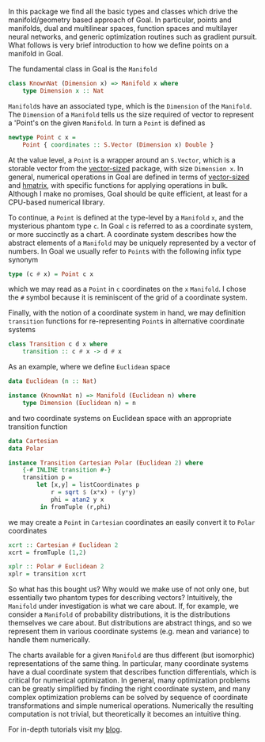 In this package we find all the basic types and classes which drive the
manifold/geometry based approach of Goal. In particular, points and manifolds,
dual and multilinear spaces, function spaces and multilayer neural networks, and
generic optimization routines such as gradient pursuit. What follows is very
brief introduction to how we define points on a manifold in Goal.

The fundamental class in Goal is the `Manifold`
```haskell
class KnownNat (Dimension x) => Manifold x where
    type Dimension x :: Nat
```
`Manifold`s have an associated type, which is the `Dimension` of the `Manifold`.
The `Dimension` of a `Manifold` tells us the size required of vector to
represent a 'Point's on the given `Manifold`. In turn a `Point` is defined as
```haskell
newtype Point c x =
    Point { coordinates :: S.Vector (Dimension x) Double }
```
At the value level, a `Point` is a wrapper around an `S.Vector`, which is a
storable vector from the
[vector-sized](https://hackage.haskell.org/package/vector-sized) package, with
size `Dimension x`. In general, numerical operations in Goal are defined in
terms of [vector-sized](https://hackage.haskell.org/package/vector-sized) and
[hmatrix](https://hackage.haskell.org/package/hmatrix), with specific functions
for applying operations in bulk. Although I make no promises, Goal should be
quite efficient, at least for a CPU-based numerical library.

To continue, a `Point` is defined at the type-level by a `Manifold` `x`, and the
mysterious phantom type `c`.  In Goal `c` is referred to as a coordinate system,
or more succinctly as a chart.  A coordinate system describes how the abstract
elements of a `Manifold` may be uniquely represented by a vector of numbers. In
Goal we usually refer to `Point`s with the following infix type synonym
```haskell
type (c # x) = Point c x
```
which we may read as a `Point` in `c` coordinates on the `x` `Manifold`. I chose
the `#` symbol because it is reminiscent of the grid of a coordinate system.

Finally, with the notion of a coordinate system in hand, we may definition
`transition` functions for re-representing `Point`s in alternative coordinate
systems
```haskell
class Transition c d x where
    transition :: c # x -> d # x
```

As an example, where we define `Euclidean` space
```haskell
data Euclidean (n :: Nat)

instance (KnownNat n) => Manifold (Euclidean n) where
    type Dimension (Euclidean n) = n
```
and two coordinate systems on Euclidean space with an appropriate transition function
```haskell
data Cartesian
data Polar

instance Transition Cartesian Polar (Euclidean 2) where
    {-# INLINE transition #-}
    transition p =
        let [x,y] = listCoordinates p
            r = sqrt $ (x*x) + (y*y)
            phi = atan2 y x
         in fromTuple (r,phi)
```
we may create a `Point` in `Cartesian` coordinates an easily convert it to `Polar` coordinates
```haskell
xcrt :: Cartesian # Euclidean 2
xcrt = fromTuple (1,2)

xplr :: Polar # Euclidean 2
xplr = transition xcrt
```

So what has this bought us? Why would we make use of not only one, but
essentially two phantom types for describing vectors? Intuitively, the
`Manifold` under investigation is what we care about. If, for example, we
consider a `Manifold` of probability distributions, it is the distributions
themselves we care about. But distributions are abstract things, and so we
represent them in various coordinate systems (e.g. mean and variance) to handle
them numerically.

The charts available for a given `Manifold` are thus different (but isomorphic)
representations of the same thing. In particular, many coordinate systems have a
dual coordinate system that describes function differentials, which is critical
for numerical optimization. In general, many optimization problems can be
greatly simplified by finding the right coordinate system, and many complex
optimization problems can be solved by sequence of coordinate transformations
and simple numerical operations. Numerically the resulting computation is not
trivial, but theoretically it becomes an intuitive thing.

For in-depth tutorials visit my
[blog](https://sacha-sokoloski.gitlab.io/website/pages/blog.html).

